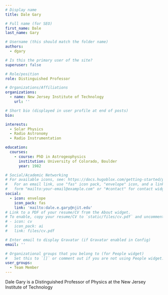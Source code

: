 ```yaml
---
# Display name
title: Dale Gary

# Full name (for SEO)
first_name: Dale
last_name: Gary

# Username (this should match the folder name)
authors:
  - dgary

# Is this the primary user of the site?
superuser: false

# Role/position
role: Distinguished Professor

# Organizations/Affiliations
organizations:
  - name: New Jersey Institute of Technology
    url: ''

# Short bio (displayed in user profile at end of posts)
bio: 

interests:
  - Solar Physics
  - Radio Astronomy
  - Radio Instrumentation

education:
  courses:
    - course: PhD in Astrogeophysics
      institution: University of Colorado, Boulder
      year: 1982

# Social/Academic Networking
# For available icons, see: https://docs.hugoblox.com/getting-started/page-builder/#icons
#   For an email link, use "fas" icon pack, "envelope" icon, and a link in the
#   form "mailto:your-email@example.com" or "#contact" for contact widget.
social:
  - icon: envelope
    icon_pack: fas
    link: 'mailto:dale.e.gary@njit.edu'
# Link to a PDF of your resume/CV from the About widget.
# To enable, copy your resume/CV to `static/files/cv.pdf` and uncomment the lines below.
# - icon: cv
#   icon_pack: ai
#   link: files/cv.pdf

# Enter email to display Gravatar (if Gravatar enabled in Config)
email: ''

# Organizational groups that you belong to (for People widget)
#   Set this to `[]` or comment out if you are not using People widget.
user_groups:
  - Team Member
---
```


Dale Gary is a Distinguished Professor of Physics at the New Jersey Institute of Technology
